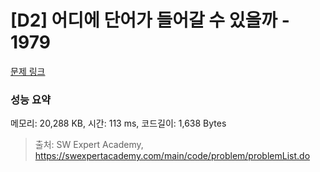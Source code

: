 # [D2] 어디에 단어가 들어갈 수 있을까 - 1979 

[문제 링크](https://swexpertacademy.com/main/code/problem/problemDetail.do?contestProbId=AV5PuPq6AaQDFAUq) 

### 성능 요약

메모리: 20,288 KB, 시간: 113 ms, 코드길이: 1,638 Bytes



> 출처: SW Expert Academy, https://swexpertacademy.com/main/code/problem/problemList.do